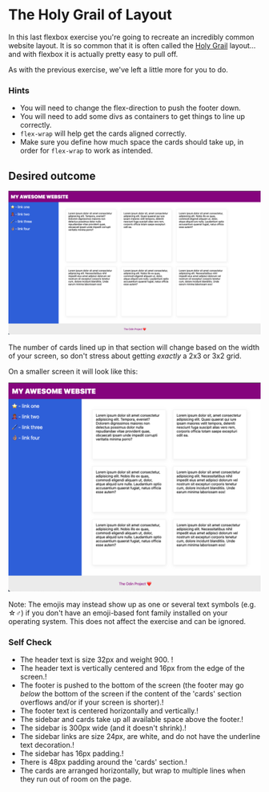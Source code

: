 # The Holy Grail of Layout

In this last flexbox exercise you're going to recreate an incredibly common website layout. It is so common that it is often called the [Holy Grail](https://www.google.com/search?q=holy+grail+layout&tbm=isch&sclient=img) layout... and with flexbox it is actually pretty easy to pull off.

As with the previous exercise, we've left a little more for you to do.

### Hints
- You will need to change the flex-direction to push the footer down.
- You will need to add some divs as containers to get things to line up correctly.
- `flex-wrap` will help get the cards aligned correctly.
-  Make sure you define how much space the cards should take up, in order for `flex-wrap` to work as intended.

## Desired outcome

![desired outcome](./desired-outcome.png)

The number of cards lined up in that section will change based on the width of your screen, so don't stress about getting _exactly_ a 2x3 or 3x2 grid.

On a smaller screen it will look like this:

![smaller](./desired-outcome-smaller.png)

Note: The emojis may instead show up as one or several text symbols (e.g. &#9734;&#9794;) if you don't have an emoji-based font family installed on your operating system. This does not affect the exercise and can be ignored.

### Self Check
- The header text is size 32px and weight 900. !
- The header text is vertically centered and 16px from the edge of the screen.!
- The footer is pushed to the bottom of the screen (the footer may go _below_ the bottom of the screen if the content of the 'cards' section overflows and/or if your screen is shorter).!
- The footer text is centered horizontally and vertically.!
- The sidebar and cards take up all available space above the footer.!
- The sidebar is 300px wide (and it doesn't shrink).!
- The sidebar links are size 24px, are white, and do not have the underline text decoration.!
- The sidebar has 16px padding.!
- There is 48px padding around the 'cards' section.!
- The cards are arranged horizontally, but wrap to multiple lines when they run out of room on the page.
